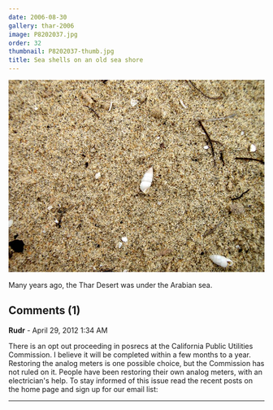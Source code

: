 ```yaml
---
date: 2006-08-30
gallery: thar-2006
image: P8202037.jpg
order: 32
thumbnail: P8202037-thumb.jpg
title: Sea shells on an old sea shore
---
```


![Sea shells on an old sea shore](./P8202037.jpg)

Many years ago, the Thar Desert was under the Arabian sea.

<div id="comments">

## Comments (1)

**Rudr** - April 29, 2012  1:34 AM

There is an opt out proceeding in posrecs at the California Public Utilities Commission. I believe it will be completed within a few months to a year. Restoring the analog meters is one possible choice, but the Commission has not ruled on it. People have been restoring their own analog meters, with an electrician's help. To stay informed of this issue read the recent posts on the home page and sign up for our email list:

---

</div>